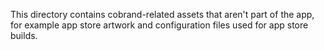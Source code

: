 This directory contains cobrand-related assets that aren't part of the app, for example
app store artwork and configuration files used for app store builds.
